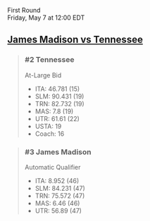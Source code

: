 First Round  
Friday, May 7 at 12:00 EDT
## [James Madison vs Tennessee](https://www.ncaa.com/game/5833665) 

> ### #2 Tennessee  
> At-Large Bid  
> - ITA: 46.781 (15)  
> - SLM: 90.431 (19)  
> - TRN: 82.732 (19)  
> - MAS: 7.8 (19)  
> - UTR: 61.61 (22)  
> - USTA: 19  
> - Coach: 16  

> ### #3 James Madison  
> Automatic Qualifier  
> - ITA: 8.952 (46)  
> - SLM: 84.231 (47)  
> - TRN: 75.572 (47)  
> - MAS: 6.46 (46)  
> - UTR: 56.89 (47)  